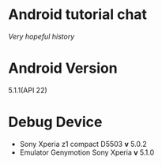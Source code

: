 # Android tutorial chat
*Very hopeful history*

# Android Version
5.1.1(API 22)

# Debug Device
* Sony Xperia z1 compact D5503 **v** 5.0.2
* Emulator Genymotion Sony Xperia  **v** 5.1.0